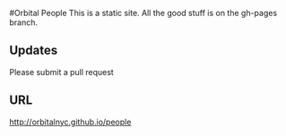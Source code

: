 #Orbital People
This is a static site.
All the good stuff is on the gh-pages branch.

## Updates
Please submit a pull request

## URL
http://orbitalnyc.github.io/people

